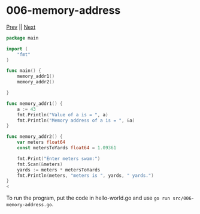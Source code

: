 # 006-memory-address


[Prev](005-constant.md) || [Next](007-pointers.md)

```go
package main

import (
	"fmt"
)

func main() {
	memory_addr1()
	memory_addr2()

}

func memory_addr1() {
	a := 43
	fmt.Println("Value of a is = ", a)
	fmt.Println("Memory address of a is = ", &a)
}

func memory_addr2() {
	var meters float64
	const metersToYards float64 = 1.09361

	fmt.Print("Enter meters swam:")
	fmt.Scan(&meters)
	yards := meters * metersToYards
	fmt.Println(meters, "meters is ", yards, " yards.")
}
<
```
To run the program, put the code in hello-world.go and use `go run src/006-memory-address.go`.